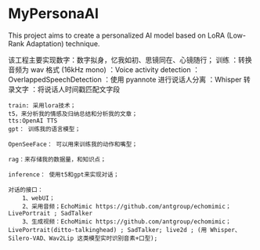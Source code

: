 # MyPersonaAI

This project aims to create a personalized AI model based on LoRA (Low-Rank Adaptation) technique.


该工程主要实现数字：数字拟身，忆我如初、思镜同在、心镜随行；
训练
    ：转换音频为 wav 格式 (16kHz mono)
    ：Voice activity detection
    ：OverlappedSpeechDetection
    ：使用 pyannote 进行说话人分离
    ：Whisper 转录文字
    ：将说话人时间戳匹配文字段
    
    train: 采用lora技术；
    t5，来分析我的情感及归纳总结和分析我的文章；
    tts:OpenAI TTS
    gpt： 训练我的语言模型；

    OpenSeeFace： 可以用来训练我的动作和嘴型；

    rag：来存储我的数据量，和知识点；

    inference： 使用t5和gpt来实现对话；

    对话的接口：
        1、webUI；
        2、采用音频；EchoMimic https://github.com/antgroup/echomimic；LivePortrait ; SadTalker
        3、生成视频：EchoMimic https://github.com/antgroup/echomimic； LivePortrait(ditto-talkinghead) ; SadTalker; live2d ; (用 Whisper、Silero-VAD、Wav2Lip 这类模型实时识别音素+口型);


